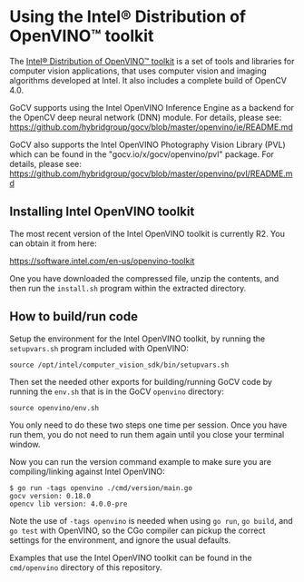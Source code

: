# Using the Intel® Distribution of OpenVINO™ toolkit

The [Intel® Distribution of OpenVINO™ toolkit](https://software.intel.com/en-us/openvino-toolkit) is a set of tools and libraries for computer vision applications, that uses computer vision and imaging algorithms developed at Intel. It also includes a complete build of OpenCV 4.0.

GoCV supports using the Intel OpenVINO Inference Engine as a backend for the OpenCV deep neural network (DNN) module. For details, please see:
https://github.com/hybridgroup/gocv/blob/master/openvino/ie/README.md

GoCV also supports the Intel OpenVINO Photography Vision Library (PVL) which can be found in the "gocv.io/x/gocv/openvino/pvl" package. For details, please see:
https://github.com/hybridgroup/gocv/blob/master/openvino/pvl/README.md

## Installing Intel OpenVINO toolkit

The most recent version of the Intel OpenVINO toolkit is currently R2. You can obtain it from here:

https://software.intel.com/en-us/openvino-toolkit

One you have downloaded the compressed file, unzip the contents, and then run the `install.sh` program within the extracted directory.

## How to build/run code

Setup the environment for the Intel OpenVINO toolkit, by running the `setupvars.sh` program included with OpenVINO:

```
source /opt/intel/computer_vision_sdk/bin/setupvars.sh
```

Then set the needed other exports for building/running GoCV code by running the `env.sh` that is in the GoCV `openvino` directory:

```
source openvino/env.sh
```

You only need to do these two steps one time per session. Once you have run them, you do not need to run them again until you close your terminal window.

Now you can run the version command example to make sure you are compiling/linking against Intel OpenVINO:

```
$ go run -tags openvino ./cmd/version/main.go
gocv version: 0.18.0
opencv lib version: 4.0.0-pre
```

Note the use of `-tags openvino` is needed when using `go run`, `go build`, and `go test` with OpenVINO, so the CGo compiler can pickup the correct settings for the environment, and ignore the usual defaults.

Examples that use the Intel OpenVINO toolkit can be found in the `cmd/openvino` directory of this repository.
